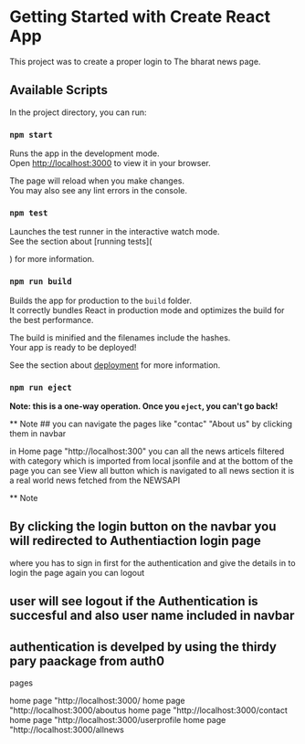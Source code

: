 # Getting Started with Create React App

This project was to create a proper login to The bharat news page.

## Available Scripts

In the project directory, you can run:

### `npm start`

Runs the app in the development mode.\
Open [http://localhost:3000](http://localhost:3000) to view it in your browser.

The page will reload when you make changes.\
You may also see any lint errors in the console.

### `npm test`

Launches the test runner in the interactive watch mode.\
See the section about [running tests](

) for more information.

### `npm run build`

Builds the app for production to the `build` folder.\
It correctly bundles React in production mode and optimizes the build for the best performance.

The build is minified and the filenames include the hashes.\
Your app is ready to be deployed!

See the section about [deployment]() for more information.

### `npm run eject`

**Note: this is a one-way operation. Once you `eject`, you can't go back!**


** Note ## you can navigate the pages like "contac" "About us" by clicking them in navbar 

in Home page "http://localhost:300" you can all the news articels filtered  with category which is 
imported from local jsonfile  and at the bottom of the page you can see View all button which is navigated to all news section it is a real world news fetched from the NEWSAPI 

** Note 

## By clicking the login button on the navbar you will redirected to Authentiaction login page 
where you has to sign in first for the authentication and give the details in to login the page 
again you can logout 

## user will see logout if the Authentication is succesful and also user name included in navbar


## authentication is develped by using the thirdy pary paackage from auth0 

pages 

home page "http://localhost:3000/
home page "http://localhost:3000/aboutus
home page "http://localhost:3000/contact
home page "http://localhost:3000/userprofile
home page "http://localhost:3000/allnews